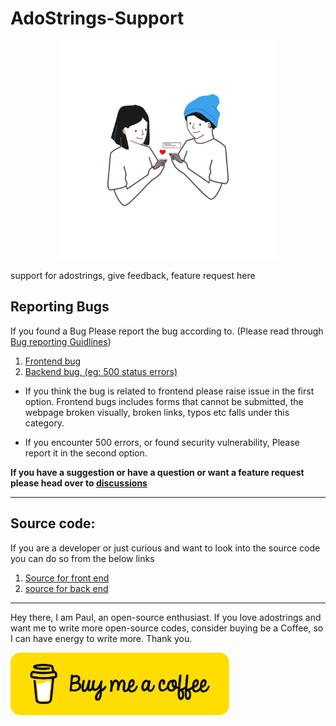 # AdoStrings-Support

<p align="center">
  <img src="https://github.com/PaulleDemon/AdoStrings-support/blob/main/images/logo-thick.svg" alt="AdoStrings icon" width=350px" height="350px"/>
</p>

support for adostrings, give feedback, feature request here


## Reporting Bugs

If you found a Bug Please report the bug according to. (Please read through [Bug reporting Guidlines](https://github.com/PaulleDemon/AdoStrings-support/blob/main/bug-reporting.md))

1. [Frontend bug](https://github.com/PaulleDemon//issues)
2. [Backend bug, (eg: 500 status errors)](https://github.com/PaulleDemon//issues)

* If you think the bug is related to frontend please raise issue in the first option. Frontend bugs includes forms that cannot be submitted, the webpage broken visually, broken links, typos etc falls under this category.

* If you encounter 500 errors, or found security vulnerability, Please report it in the second option.

**If you have a suggestion or have a question or want a feature request please head over to [discussions](https://github.com/PaulleDemon/AdoStrings-support/discussions)**

--------
## Source code:
If you are a developer or just curious and want to look into the source code you can do so from the below links

1. [Source for front end](https://github.com/PaulleDemon/)
2. [source for back end](https://github.com/PaulleDemon/)

------

Hey there, I am Paul, an open-source enthusiast. If you love adostrings and want me to write more open-source codes, consider buying be a Coffee, so I can have energy to write more. Thank you.

[<img src="https://github.com/PaulleDemon/LonersMafia-support/blob/main/images/supportme/buy-me-coffee.png" height="100px" width="350px" alt="buy me a coffee">](https://www.buymeacoffee.com/ArtPaul)
